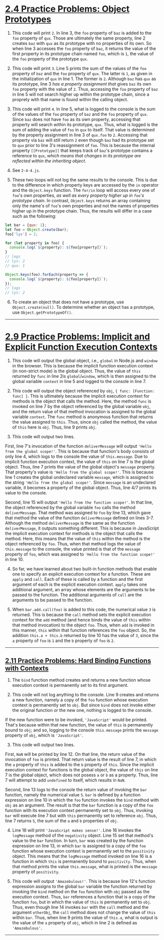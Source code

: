 # [2.4 Practice Problems: Object Prototypes](https://launchschool.com/lessons/1eaf5e37/assignments/f7b8620b)

1. This code will print `2`. In line 3, the `foo` property of `baz` is added to the `foo` property of `qux`. Those are ultimately the same property, line 2 creates `baz` with `qux` as its prototype with no properties of its own. So when line 3 accesses the `foo` property of `baz`, it returns the value of the first property in its prototype chain named `foo`, which is `1`, the value of the `foo` property of the prototype `qux`.

2. This code will print `3`. Line 5 prints the sum of the values of the `foo` property of `baz` and the `foo` property of `qux`. The latter is `1`, as given in the initialization of `qux` in line 1. The former is `2`. Although `baz` has `qux` as its prototype, line 3 *has a property assignment that* gives `baz` its own `foo` property with the value of `2`. Thus, accessing the `foo` property of `baz` in line 5 will not search higher up within the prototype chain, since a proprety with that name is found within the calling object.

3. This code will print `4`. In line 5, what is logged to the console is the sum of the values of the `foo` property of `baz` and the `foo` property of `qux`. Since `baz` does not have `foo` as its own property, accessing that property will search within its prototype, `qux`. Thus, what is logged is the sum of adding the value of `foo` in `qux` to itself. That value is determined by the property assignment in line 3 of `qux.foo` to `2`. Accessing that property via `baz` will still return `2` even though `baz` had its prototype set to `qux` prior to line 3's reassignment of `foo`. This is because the internal property `[[Prototype]]` that keeps track of `baz`'s prototype contains a reference to `qux`, *which means that changes in its prototype are reflected within the inheriting object*.

4. See `2-4-4.js`.

5. These two loops will not log the same results to the console. This is due to the difference in which property keys are accessed by the `in` operator and the `Object.keys` function. The `for/in` loop will access every one of `foo`'s own properties, *as well as every property higher up in `foo`'s prototype chain*. In contrast, `Object.keys` returns an array containing only the name's of `foo`'s own properties and not the names of properties higher up in the prototype chain. Thus, the results will differ in a case such as the following:

```javascript
let bar = {qux: 1};
let foo = Object.create(bar);
foo['lys'] = 2;

for (let property in foo) {
  console.log(`${property}: ${foo[property]}`);
}
// logs
// lys: 2 
// qux: 1

Object.keys(foo).forEach(property => {
  console.log(`${property}: ${foo[property]}`);
});
// logs
// lys: 2
```

6. To create an object that does not have a prototype, use `Object.create(null)`. To determine whether an object has a prototype, use `Object.getPrototypeOf()`. 

---

# [2.9 Practice Problems: Implicit and Explicit Function Execution Contexts](https://launchschool.com/lessons/1eaf5e37/assignments/a6c48cbb)

1. This code will output the global object, i.e., `global` in Node.js and `window` in the browser. This is because the implicit function execution context (in non-strict mode) is the global object. Thus, the value of `this` returned by `func` in line 2is `global`/`window`, which is then assigned to the global variable `context` in line 5 and logged to the console in line 7.

2. This code will output the object referenced by `obj`, `{ func: [Function: func] }`. This is ultimately because the implicit execution context for methods is the object that calls the method. Here, the method `func` is invoked on line 7 by the object referenced by the global variable `obj`, and the return value of that method invocation is assigned to the global variable `context`. The `func` method is anonymous function that returns the value assigned to `this`. Thus, since `obj` called the method, the value of `this` here is `obj`. Thus, line 9 prints `obj`.

3. This code will output two lines.

First, line 7's invocation of the function `deliverMessage` will output `'Hello from the global scope!'`. This is because that function's body consists of only line 4, which logs to the console the value of `this.message`. Due to implicit function execution context, the value of `this` on line 7 is the global object. Thus, line 7 prints the value of the global object's `message` property. That property's value is `'Hello from the global scope!'`. This is because line 1 creates the global undeclared variable `message`, which is assigned to the string `'Hello from the global scope!'`. Since `message` is an undeclared variable, it becomes a property of the global object. Thus, line 4/7 prints its value to the console.

Second, line 15 will output `'Hello from the function scope!'`. In that line, the object referenced by the global variable `foo` calls the method `deliverMessage`. That method was assigned to `foo` by line 13, which gave that method the value of the function `deliverMessage` defined on lines 3-7. Although the method `deliverMessage` is the same as the function `deliverMessage`, it outputs something different. This is because in JavaScript the implicit execution context for methods is the object that calls the method. Here, this means that the value of `this` within the method is the object referenced by `foo`. Thus, when that method logs the value of `this.message` to the console, the value printed is that of the `message` property of `foo`, which was assigned to `'Hello from the function scope!'` in line 10.

4. So far, we have learned about two built-in function methods that enable one to specify an explicit execution context for a function. These are `apply` and `call`. Each of these is called by a function and the first argument of each is the explicit execution context. `apply` takes one additional argument, an array whose elements are the arguments to be passed to the function. The additional arguments of `call` are the arguments to be passed to the function.

5. When `bar.add.call(foo)` is added to this code, the numerical value `3` is returned. This is because the `call` method sets the explicit execution context for the `add` method (and hence binds the value of `this` within that method invocation) to the object `foo`. Thus, when `add` is invoked in this manner, `this` within that function references the `foo` object. So, the addition `this.a + this.b` returned by line 10 has the value of `3`, since the `a` property of `foo` is `1` and the `b` property of `foo` is `2`.

---

## [2.11 Practice Problems: Hard Binding Functions with Contexts](https://launchschool.com/lessons/1eaf5e37/assignments/ed3a72f0)

1. The `bind` function method creates and returns a new function whose execution context is permanently set to its first argument.

2. This code will not log anything to the console. Line 9 creates and returns a new function, namely a copy of the `foo` function whose execution context is permanently set to `obj`. But since `bind` does not invoke either the original function or the new one, nothing is logged to the console.

If the new function were to be invoked, `'JavaScript'` would be printed. That's because within that new function, the value of `this` is permanently bound to `obj`; and so, logging to the console `this.message` prints the `message` property of `obj`, which is `'JavaScript'`.

3. This code will output two lines.

First, `NaN` will be printed by line 12. On that line, the return value of the invocation of `foo` is printed. That return value is the result of line 7, in which the `a` property of `this` is added to the `b` property of `this`. Since the implicit execution context for functions is the global object, the value of `this` on line 7 is the global object, which does not posess `a` or `b` as a property. Thus, line 7 will attempt to add `undefined` to itself, which results in `NaN`.

Second, line 13 logs to the console the return value of invoking the `bar` function, namely the numerical value `5`. `bar` is defined by a function expression on line 10 in which the `foo` function invokes the `bind` method with `obj` as an argument. The result is that the `bar` function is a copy of the `foo` function with its execution context permanently set to `obj`. Thus, invoking `bar` will execute line 7 but with `this` permanently set to reference `obj`. Thus, line 7 returns `5`, the sum of the `a` and `b` properties of `obj`.

4. Line 16 will print `'JavaScript makes sense!'`. Line 16 invokes the `logMessage` method of the `negativity` object. Line 15 set that method's value to the `bar` function. In turn, `bar` was created by the function expression on line 13, in which `bar` is assigned to a copy of the `foo` function whose execution context is permanently set to the `positivity` object. This means that the `logMessage` method invoked on line 16 is a function in which `this` is permanently bound to `positivity`. Thus, when that method prints the value `this.message`, what is printed is the `message` property of `positivity`.

5. This code will output `'Amazebulous!'`. This is because line 12's function expression assigns to the global `bar` variable the function returned by invoking the `bind` method on the `foo` function with `obj` passed as the execution context. Thus, `bar` references a function that is a copy of the function `foo`, but in which the value of `this` is permanently set to `obj`. Thus, even though line 14 invokes `bar` with the `call` method and the argument `otherObj`, the `call` method does not change the value of `this` within `bar`. Thus, when line 9 prints the value of `this.a`, what is output is the value of the `a` property of `obj`, which in line 2 is defined as `'Amazebulous'`.

---

